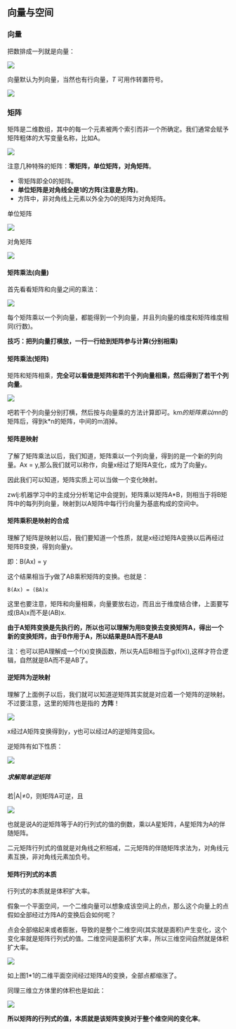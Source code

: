 ## 向量与空间

### 向量
把数排成一列就是向量：

![](image/vec0.jpg)

向量默认为列向量，当然也有行向量，*T* 可用作转置符号。

![](image/vec1.jpg)

### 矩阵

矩阵是二维数组，其中的每一个元素被两个索引而非一个所确定。我们通常会赋予矩阵粗体的大写变量名称，比如A。

![](image/vec2.jpg)

注意几种特殊的矩阵：**零矩阵，单位矩阵，对角矩阵**。

 - 零矩阵即全0的矩阵。
 - **单位矩阵是对角线全是1的方阵(注意是方阵)**。
 - 方阵中，非对角线上元素以外全为0的矩阵为对角矩阵。

单位矩阵

![](image/vec5.jpg)

对角矩阵

![](image/vec6.jpg)



#### 矩阵乘法(向量)
首先看看矩阵和向量之间的乘法：

![](image/vec3.jpg)

每个矩阵乘以一个列向量，都能得到一个列向量，并且列向量的维度和矩阵维度相同(行数)。

**技巧：把列向量打横放，一行一行给到矩阵参与计算(分别相乘)**

#### 矩阵乘法(矩阵)

矩阵和矩阵相乘，**完全可以看做是矩阵和若干个列向量相乘，然后得到了若干个列向量**。

![](image/vec4.jpg)

吧若干个列向量分别打横，然后按与向量乘的方法计算即可。k*m的矩阵乘以m*n的矩阵后，得到k*n的矩阵，中间的m消掉。

#### 矩阵是映射
了解了矩阵乘法以后，我们知道，矩阵乘以一个列向量，得到的是一个新的列向量。Ax = y,那么我们就可以称作，向量x经过了矩阵A变化，成为了向量y。

因此我们可以知道，矩阵实质上可以当做一个变化映射。

zwlj:机器学习中的主成分分析笔记中会提到，矩阵乘以矩阵A\*B，则相当于将B矩阵中的每列列向量，映射到以A矩阵中每行行向量为基底构成的空间中。

#### 矩阵乘积是映射的合成

理解了矩阵是映射以后，我们要知道一个性质，就是x经过矩阵A变换以后再经过矩阵B变换，得到向量y。

即：B(Ax) = y

这个结果相当于y做了AB乘积矩阵的变换。也就是：

`B(Ax) = (BA)x`

这里也要注意，矩阵和向量相乘，向量要放右边，而且出于维度结合律，上面要写成(BA)x而不是(AB)x.

**由于A矩阵变换是先执行的，所以也可以理解为用B变换去变换矩阵A，得出一个新的变换矩阵，由于B作用于A，所以结果是BA而不是AB**

注：也可以把A理解成一个f(x)变换函数，所以先A后B相当于g(f(x)),这样才符合逻辑，自然就是BA而不是AB了。

#### 逆矩阵为逆映射
理解了上面例子以后，我们就可以知道逆矩阵其实就是对应着一个矩阵的逆映射。不过要注意，这里的矩阵也是指的 **方阵**！

![](image/vec7.jpg)

x经过A矩阵变换得到y，y也可以经过A的逆矩阵变回x。

逆矩阵有如下性质：

![](image/vec8.jpg)


##### 求解简单逆矩阵
若|A|≠0，则矩阵A可逆，且

![](image/vec42.jpg)

也就是说A的逆矩阵等于A的行列式的值的倒数，乘以A星矩阵，A星矩阵为A的伴随矩阵。

二元矩阵行列式的值就是对角线之积相减，二元矩阵的伴随矩阵求法为，对角线元素互换，非对角线元素加负号。

#### 矩阵行列式的本质
行列式的本质就是体积扩大率。

假象一个平面空间，一个二维向量可以想象成该空间上的点，那么这个向量上的点假如全部经过方阵A的变换后会如何呢？

点会全部缩起来或者膨胀，导致的是整个二维空间(其实就是面积)产生变化，这个变化率就是矩阵行列式的值。二维空间是面积扩大率，所以三维空间自然就是体积扩大率。

![](image/vec9.jpg)

如上图1*1的二维平面空间经过矩阵A的变换，全部点都缩涨了。

同理三维立方体里的体积也是如此：

![](image/vec10.jpg)

**所以矩阵的行列式的值，本质就是该矩阵变换对于整个维空间的变化率**。
